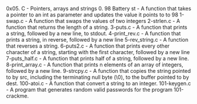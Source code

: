 0x05. C - Pointers, arrays and strings
0. 98 Battery st - A function that takes a pointer to an int as parameter and updates the value it points to to 98
1-swap.c - A function that swaps the values of two integers
2-strlen.c - A function that returns the length of a string.
3-puts.c - A function that prints a string, followed by a new line, to stdout.
4-print_rev.c - A function that prints a string, in reverse, followed by a new line
5-rev_string.c - A  function that reverses a string.
6-puts2.c - A function that prints every other character of a string, starting with the first character, followed by a new line
7-puts_half.c - A function that prints half of a string, followed by a new line.
8-print_array.c - A function that prints n elements of an array of integers, followed by a new line.
9-strcpy.c - A function that copies the string pointed to by src, including the terminating null byte (\0), to the buffer pointed to by dest.
100-atoi.c - A function that convert a string to an integer.
101-keygen.c - A program that generates random valid passwords for the program 101-crackme.
